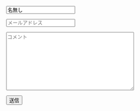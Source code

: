 <form action="https://docs.google.com/forms/d/e/1FAIpQLSdPjTJXCzGmFFpnNbmqMXLEgu4fG9qRlMmm9R5vNTwFpCnKhQ/formResponse" target="hidden_iframe" method="post" onsubmit="return test(this.wcheck.value)">
<p><input name="entry.1596121047" placeholder="名前" value="名無し" required></p>
<p><input name="entry.1596121047" placeholder="メールアドレス" type="email"></p>
<p><textarea name="entry.1596121047" placeholder="コメント" rows="10" cols="40" maxlength="400" id="wcheck" required></textarea></p>
<input type="submit" id="submitbutton" value="送信">
</form>
<iframe onload='if(submitted){window.location="";}' id=hidden_iframe name=hidden_iframe style=display:none></iframe>

<script type="text/javascript">
var NGComments = ["死ね","バカ",".exe"]; // 簡易的なNGワードの設定
var regex = new RegExp(NGComments.join("|"));
function test(wcheck) {
	if (wcheck.match(regex) != null) {
		alert("ERROR: コメントにNGワードが含まれています");
		return false;
	}
	document.getElementById("submitbutton").disabled = true;
	textareas = document.getElementsByTagName('textarea');
	for(var i=0 ;i < textareas.length ;i ++ ){
		textareas[i].value = textareas[i].value.replace( /</g ,'&lt;' );
	}
	inputs = document.getElementsByTagName('input');
	for(var i=0 ;i < inputs.length ;i ++ ){
		inputs[i].value = inputs[i].value.replace( /</g ,'&lt;' );
	}
	return submitted=!0;
}
</script>
